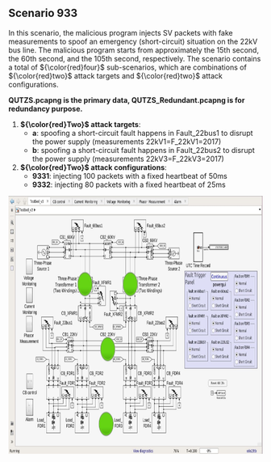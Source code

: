 ## Scenario 933
In this scenario, the malicious program injects SV packets with fake measurements to spoof an emergency (short-circuit) situation on the 22kV bus line. The malicious program starts from approximately the 15th second, the 60th second, and the 105th second, respectively. The scenario contains a total of ${\color{red}four}$ sub-scenarios, which are combinations of ${\color{red}two}$ attack targets and ${\color{red}two}$ attack configurations.

**QUTZS.pcapng is the primary data, QUTZS_Redundant.pcapng is for redundancy purpose.**

1. **${\color{red}Two}$ attack targets**: 
   - **a**: spoofing a short-circuit fault happens in Fault_22bus1 to disrupt the power supply (measurements 22kV1=F_22kV1=2017)
   - **b**: spoofing a short-circuit fault happens in Fault_22bus2 to disrupt the power supply (measurements 22kV3=F_22kV3=2017)
2. **${\color{red}Two}$ attack configurations**:
   - **9331**: injecting 100 packets with a fixed heartbeat of 50ms
   - **9332**: injecting 80 packets with a fixed heartbeat of 25ms

<img src="https://github.com/CSCRC-SCREED/QUT-ZSS-2023-SV/blob/main/Datasets/PrimaryPlant.jpg" alt="" width="800" height="510" />
